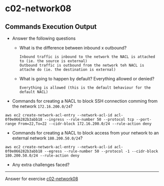 # c02-network08

## Commands Execution Output

- Answer the following questions
  - What is the difference between inbound x outbound?
    ```
    Inbound traffic is inbound to the network the NACL is attached to (ie. the source is external)
    Outbound traffic is outbound from the network teh NACL is attache do (ie. the destination is external)
    ```
    
  - What is going to happen by default? Everything allowed or denied?
    ```
    Everything is allowed (this is the default behaviour for the default NACL)
    ```
    

- Commands for creating a NACL to block SSH connection comming from the network `172.16.200.0/24`?

```
aws ec2 create-network-acl-entry --network-acl-id acl-0f0e066282b3abb18 --ingress --rule-number 50 --protocol tcp --port-range From=22,To=22 --cidr-block 172.16.200.0/24 --rule-action deny
```

- Commands for creating a NACL to block access from your network to an external network `180.200.50.0/24`?

```
aws ec2 create-network-acl-entry --network-acl-id acl-0f0e066282b3abb18 --egress --rule-number 50 --protocol -1 --cidr-block 180.200.50.0/24 --rule-action deny
```

- Any extra challenges faced?

<!-- Don't change anything below this point-->
***
Answer for exercise [c02-network08](https://github.com/devopsacademyau/academy/blob/80a940b39bc3ae40378abe7af015cb3c207463f6/classes/02class/exercises/c02-network08/README.md)